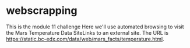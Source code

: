 # webscrapping
This is the module 11 challenge
Here we'll use automated browsing to visit the Mars Temperature Data SiteLinks to an external site.
The URL is https://static.bc-edx.com/data/web/mars_facts/temperature.html.

